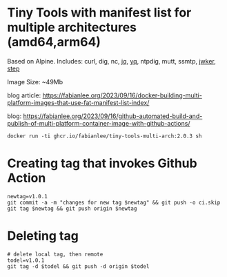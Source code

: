# Tiny Tools with manifest list for multiple architectures (amd64,arm64)

Based on Alpine. Includes: curl, dig, nc, [jq](https://jqlang.github.io/jq/), [yq](https://github.com/mikefarah/yq), ntpdig, mutt, ssmtp, [jwker](https://github.com/jphastings/jwker), [step](https://github.com/smallstep/cli)

Image Size: ~49Mb

blog article: https://fabianlee.org/2023/09/16/docker-building-multi-platform-images-that-use-fat-manifest-list-index/

blog: https://fabianlee.org/2023/09/16/github-automated-build-and-publish-of-multi-platform-container-image-with-github-actions/

```
docker run -ti ghcr.io/fabianlee/tiny-tools-multi-arch:2.0.3 sh
```

# Creating tag that invokes Github Action

```
newtag=v1.0.1
git commit -a -m "changes for new tag $newtag" && git push -o ci.skip
git tag $newtag && git push origin $newtag
```

# Deleting tag

```
# delete local tag, then remote
todel=v1.0.1
git tag -d $todel && git push -d origin $todel
```

